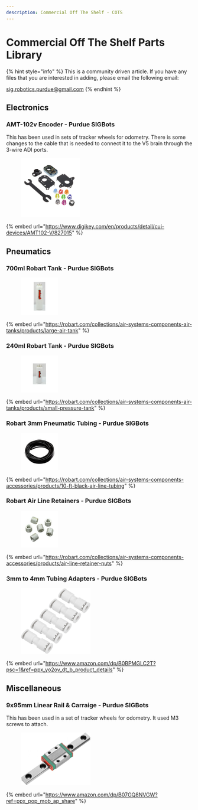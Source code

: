 ```yaml
---
description: Commercial Off The Shelf - COTS
---
```


# Commercial Off The Shelf Parts Library

{% hint style="info" %}
This is a community driven article. If you have any files that you are interested in adding, please email the following email:

sig.robotics.purdue@gmail.com
{% endhint %}

## Electronics

### AMT-102v Encoder - Purdue SIGBots

This has been used in sets of tracker wheels for odometry. There is some changes to the cable that is needed to connect it to the V5 brain through the 3-wire ADI ports.&#x20;

<figure><img src="../../.gitbook/assets/image (243).png" alt="" width="160"><figcaption></figcaption></figure>

{% embed url="https://www.digikey.com/en/products/detail/cui-devices/AMT102-V/827015" %}

## Pneumatics

### 700ml Robart Tank - Purdue SIGBots

<figure><img src="../../.gitbook/assets/image (244).png" alt=""><figcaption></figcaption></figure>

{% embed url="https://robart.com/collections/air-systems-components-air-tanks/products/large-air-tank" %}

### 240ml Robart Tank - Purdue SIGBots

<figure><img src="../../.gitbook/assets/image (245).png" alt=""><figcaption></figcaption></figure>

{% embed url="https://robart.com/collections/air-systems-components-air-tanks/products/small-pressure-tank" %}

### Robart 3mm Pneumatic Tubing - Purdue SIGBots

<figure><img src="../../.gitbook/assets/image (246).png" alt=""><figcaption></figcaption></figure>

{% embed url="https://robart.com/collections/air-systems-components-accessories/products/10-ft-black-air-line-tubing" %}

### Robart Air Line Retainers - Purdue SIGBots

<figure><img src="../../.gitbook/assets/image (247).png" alt=""><figcaption></figcaption></figure>

{% embed url="https://robart.com/collections/air-systems-components-accessories/products/air-line-retainer-nuts" %}

### 3mm to 4mm Tubing Adapters - Purdue SIGBots

<figure><img src="../../.gitbook/assets/image (249).png" alt="" width="188"><figcaption></figcaption></figure>

{% embed url="https://www.amazon.com/dp/B0BPMGLC2T?psc=1&ref=ppx_yo2ov_dt_b_product_details" %}

## Miscellaneous&#x20;

### 9x95mm Linear Rail & Carraige - Purdue SIGBots

This has been used in a set of tracker wheels for odometry. It used M3 screws to attach.

<figure><img src="../../.gitbook/assets/image (248).png" alt="" width="188"><figcaption></figcaption></figure>

{% embed url="https://www.amazon.com/dp/B07GQ8NVGW?ref=ppx_pop_mob_ap_share" %}
